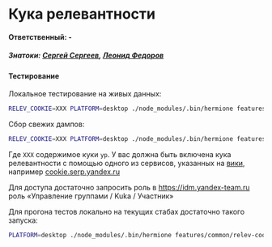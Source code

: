 # Кука релевантности
#### Ответственный: -
##### Знатоки: [Сергей Сергеев](https://staff.yandex-team.ru/gurugray), [Леонид Федоров](https://staff.yandex-team.ru/lagrunge)

#### Тестирование

Локальное тестирование на живых данных:

```bash
RELEV_COOKIE=XXX PLATFORM=desktop ./node_modules/.bin/hermione features/common/relev-cookie/relev-cookie.hermione.js
```

Сбор свежих  дампов:
```bash
RELEV_COOKIE=XXX PLATFORM=desktop ./node_modules/.bin/hermione features/common/relev-cookie/relev-cookie.hermione.js --save
```

Где `XXX` содержимое куки `yp`. У вас должна быть включена кука релевантности с помощью одного из сервисов, указанных на [вики](https://wiki.yandex-team.ru/jandekspoisk/panelupravlenija/pravilakuki/#vjuerykukirelevantnosti), например [cookie.serp.yandex.ru](https://cookie.serp.yandex.ru/superman_cookie/)

Для доступа достаточно запросить роль в https://idm.yandex-team.ru  роль «Управление группами / Kuka / Участник»

Для прогона тестов локально на текущих стабах достаточно такого запуска:

```bash
PLATFORM=desktop ./node_modules/.bin/hermione features/common/relev-cookie/relev-cookie.hermione.js --play
```
